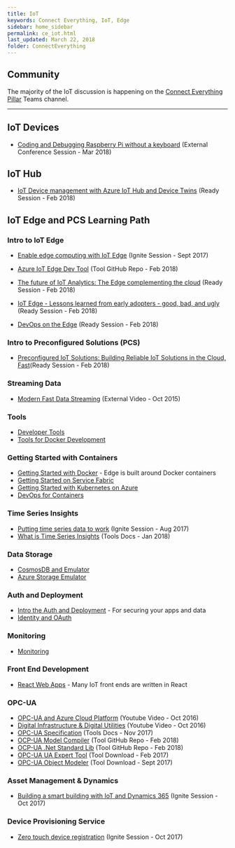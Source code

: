 ```yaml
---
title: IoT
keywords: Connect Everything, IoT, Edge
sidebar: home_sidebar
permalink: ce_iot.html
last_updated: March 22, 2018
folder: ConnectEverything
---
```


## Community

The majority of the IoT discussion is happening on the [Connect Everything Pillar](https://teams.microsoft.com/l/channel/19%3a9711d69081884cae9a301bdbccfdac02%40thread.skype/!%2520Connect%2520Everything%2520Pillar?groupId=dff0a70d-6316-4124-ae5a-e9d06f63ec34&tenantId=72f988bf-86f1-41af-91ab-2d7cd011db47) Teams channel.

<!-- Add in any communities worth following: blogs, twitter, etc. -->

---

<!-- Here, add in any links to useful resources. The structure is not fixed, it can be grouped by scenario, by tech, or set up as a learning path -->

## IoT Devices

- [Coding and Debugging Raspberry Pi without a keyboard](https://www.youtube.com/watch?v=zBgj-WPiL2g) (External Conference Session - Mar 2018)

## IoT Hub

- [IoT Device management with Azure IoT Hub and Device Twins](https://content.microsoftready.com/FY18Q3/session/CD-ARC310) (Ready Session - Feb 2018)

## IoT Edge and PCS Learning Path

### Intro to IoT Edge

- [Enable edge computing with IoT Edge](https://myignite.microsoft.com/videos/53240) (Ignite Session - Sept 2017)
- [Azure IoT Edge Dev Tool](https://aka.ms/iotedgedev) (Tool GitHub Repo - Feb 2018)

- [The future of IoT Analytics: The Edge complementing the cloud](https://content.microsoftready.com/FY18Q3/session/CD-ARC317) (Ready Session - Feb 2018)
- [IoT Edge - Lessons learned from early adopters - good, bad, and ugly](https://content.microsoftready.com/FY18Q3/session/CD-ARC-DRT204) (Ready Session - Feb 2018)
- [DevOps on the Edge](https://content.microsoftready.com/FY18Q3/session/CD-DEV-DRT300) (Ready Session - Feb 2018)

### Intro to Preconfigured Solutions (PCS)

- [Preconfigured IoT Solutions: Building Reliable IoT Solutions in the Cloud, Fast](https://content.microsoftready.com/FY18Q3/session/API-AZI315)(Ready Session - Feb 2018)

### Streaming Data

- [Modern Fast Data Streaming](https://www.infoq.com/presentations/myths-data-streaming) (External Video - Oct 2015)

### Tools

- [Developer Tools](cp_fundamentals#tools)
- [Tools for Docker Development](compute_containers#tools)

### Getting Started with Containers

- [Getting Started with Docker](compute_containers#getting-started-with-docker) - Edge is built around Docker containers
- [Getting Started on Service Fabric](compute_containers#containers-on-service-fabric)
- [Getting Started with Kubernetes on Azure](compute_containers#getting-started-with-kubernetes-on-azure)
- [DevOps for Containers](compute_containers#devops-for-containers)

### Time Series Insights

- [Putting time series data to work](https://myignite.microsoft.com/sessions/55253) (Ignite Session - Aug 2017)
- [What is Time Series Insights](https://docs.microsoft.com/en-us/azure/time-series-insights/time-series-insights-overview) (Tools Docs - Jan 2018)

### Data Storage

- [CosmosDB and Emulator](data_gettingStarted#intro-to-cosmosdb)
- [Azure Storage Emulator](https://docs.microsoft.com/en-us/azure/storage/common/storage-use-emulator)

### Auth and Deployment

- [Intro the Auth and Deployment](cp_security) - For securing your apps and data
- [Identity and OAuth](cp_security#identity-and-oauth)

### Monitoring

- [Monitoring](cp_devops#monitoring)

### Front End Development

- [React Web Apps](hci_client#intro-to-react-web-apps) - Many IoT front ends are written in React

### OPC-UA

- [OPC-UA and Azure Cloud Platform](https://www.youtube.com/watch?v=ol8Lf7L9saA) (Youtube Video - Oct 2016)
- [Digital Infrastructure & Digital Utilities](https://www.youtube.com/watch?v=IAJMtqPHURE) (Youtube Video - Oct 2016)
- [OPC-UA Specification](https://opcfoundation.org/developer-tools/specifications-unified-architecture) (Tools Docs - Nov 2017)
- [OCP-UA Model Compiler](https://github.com/OPCFoundation/UA-ModelCompiler) (Tool GitHub Repo - Feb 2018)
- [OCP-UA .Net Standard Lib](https://github.com/OPCFoundation/UA-.NETStandardLibrary) (Tool GitHub Repo - Feb 2018)
- [OPC-UA UA Expert Tool](https://www.unified-automation.com/products/development-tools/uaexpert.html) (Tool Download - Feb 2017)
- [OPC-UA Object Modeler](https://www.unified-automation.com/products/development-tools/uamodeler.html) (Tool Download - Sept 2017)

### Asset Management & Dynamics

- [Building a smart building with IoT and Dynamics 365](https://myignite.microsoft.com/sessions/54819) (Ignite Session - Oct 2017)

### Device Provisioning Service

- [Zero touch device registration](https://myignite.microsoft.com/videos/55087) (Ignite Session - Oct 2017)
